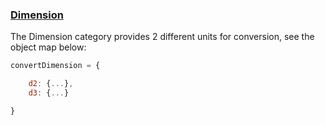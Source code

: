 ### [Dimension](https://gist.github.com/jgphilpott/a94db3a3b7859993ab4cb5bb22b83be1)

The Dimension category provides 2 different units for conversion, see the object map below:

```js
convertDimension = {

    d2: {...},
    d3: {...}

}
```
